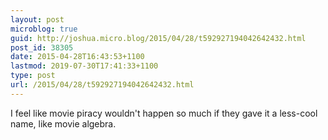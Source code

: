 ```yaml
---
layout: post
microblog: true
guid: http://joshua.micro.blog/2015/04/28/t592927194042642432.html
post_id: 38305
date: 2015-04-28T16:43:53+1100
lastmod: 2019-07-30T17:41:33+1100
type: post
url: /2015/04/28/t592927194042642432.html
---
```

I feel like movie piracy wouldn't happen so much if they gave it a less-cool name, like movie algebra.
